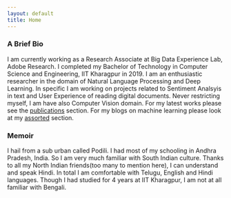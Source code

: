 ```yaml
---
layout: default
title: Home
---
```

### A Brief Bio
I am currently working as a Research Associate at Big Data Experience Lab, Adobe Research. I completed my Bachelor of Technology in Computer Science and Engineering, IIT Kharagpur in 2019. I am an enthusiastic researcher in the domain of Natural Language Processing and Deep Learning. In specific I am working on projects related to Sentiment Analsyis in text and User Experience of reading digital documents. Never restricting myself, I am have also Computer Vision domain. For my latest works please see the [publications](/projects/) section. For my blogs on machine learning please look at my [assorted](/assorted/) section.

### Memoir
I hail from a sub urban called Podili. I had most of my schooling in Andhra Pradesh, India. So I am very much familiar with South Indian culture. Thanks to all my North Indian friends(too many to mention here), I can understand and speak Hindi. In total I am comfortable with Telugu, English and Hindi languages. Though I had studied for 4 years at IIT Kharagpur, I am not at all familiar with Bengali.
